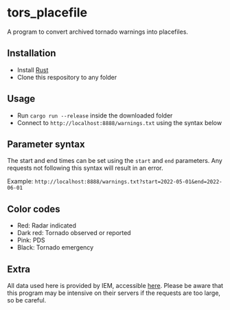 # tors_placefile
A program to convert archived tornado warnings into placefiles.

## Installation
- Install [Rust](https://www.rust-lang.org/)
- Clone this respository to any folder

## Usage
- Run `cargo run --release` inside the downloaded folder
- Connect to `http://localhost:8888/warnings.txt` using the syntax below

## Parameter syntax
The start and end times can be set using the `start` and `end` parameters.
Any requests not following this syntax will result in an error.

Example: `http://localhost:8888/warnings.txt?start=2022-05-01&end=2022-06-01`

## Color codes
- Red: Radar indicated
- Dark red: Tornado observed or reported
- Pink: PDS
- Black: Tornado emergency

## Extra
All data used here is provided by IEM, accessible [here](https://mesonet.agron.iastate.edu/archive/data).
Please be aware that this program may be intensive on their servers if the requests are too large, so be careful.
